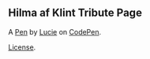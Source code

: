 Hilma af Klint Tribute Page
---------------------------


A [Pen](https://codepen.io/lucievr/pen/daVzyW) by [Lucie](https://codepen.io/lucievr) on [CodePen](https://codepen.io).

[License](https://codepen.io/lucievr/pen/daVzyW/license).